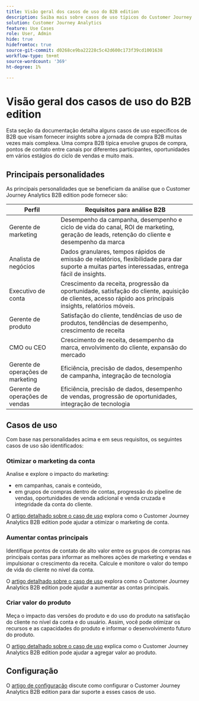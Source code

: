 ```yaml
---
title: Visão geral dos casos de uso do B2B edition
description: Saiba mais sobre casos de uso típicos do Customer Journey Analytics B2B edition
solution: Customer Journey Analytics
feature: Use Cases
role: User, Admin
hide: true
hidefromtoc: true
source-git-commit: d0268ce9ba22228c5c42d600c173f39cd1001638
workflow-type: tm+mt
source-wordcount: '369'
ht-degree: 1%

---
```


# Visão geral dos casos de uso do B2B edition

Esta seção da documentação detalha alguns casos de uso específicos de B2B que visam fornecer insights sobre a jornada de compra B2B muitas vezes mais complexa. Uma compra B2B típica envolve grupos de compra, pontos de contato entre canais por diferentes participantes, oportunidades em vários estágios do ciclo de vendas e muito mais.


## Principais personalidades

As principais personalidades que se beneficiam da análise que o Customer Journey Analytics B2B edition pode fornecer são:

| Perfil | Requisitos para análise B2B |
|---|---|
| Gerente de marketing | Desempenho da campanha, desempenho e ciclo de vida do canal, ROI de marketing, geração de leads, retenção do cliente e desempenho da marca |
| Analista de negócios | Dados granulares, tempos rápidos de emissão de relatórios, flexibilidade para dar suporte a muitas partes interessadas, entrega fácil de insights. |
| Executivo de conta | Crescimento da receita, progressão da oportunidade, satisfação do cliente, aquisição de clientes, acesso rápido aos principais insights, relatórios móveis. |
| Gerente de produto | Satisfação do cliente, tendências de uso de produtos, tendências de desempenho, crescimento de receita |
| CMO ou CEO | Crescimento de receita, desempenho da marca, envolvimento do cliente, expansão do mercado |
| Gerente de operações de marketing | Eficiência, precisão de dados, desempenho de campanha, integração de tecnologia |
| Gerente de operações de vendas | Eficiência, precisão de dados, desempenho de vendas, progressão de oportunidades, integração de tecnologia |


## Casos de uso

Com base nas personalidades acima e em seus requisitos, os seguintes casos de uso são identificados:

### Otimizar o marketing da conta

Analise e explore o impacto do marketing:

- em campanhas, canais e conteúdo,
- em grupos de compras dentro de contas, progressão do pipeline de vendas, oportunidades de venda adicional e venda cruzada e integridade da conta do cliente.

O [artigo detalhado sobre o caso de uso](optimize-account-marketing.md) explora como o Customer Journey Analytics B2B edition pode ajudar a otimizar o marketing de conta.

### Aumentar contas principais

Identifique pontos de contato de alto valor entre os grupos de compras nas principais contas para informar as melhores ações de marketing e vendas e impulsionar o crescimento da receita. Calcule e monitore o valor do tempo de vida do cliente no nível da conta.

O [artigo detalhado sobre o caso de uso](grow-key-accounts.md) explora como o Customer Journey Analytics B2B edition pode ajudar a aumentar as contas principais.

### Criar valor do produto

Meça o impacto das versões do produto e do uso do produto na satisfação do cliente no nível da conta e do usuário. Assim, você pode otimizar os recursos e as capacidades do produto e informar o desenvolvimento futuro do produto.

O [artigo detalhado sobre o caso de uso](build-product-value.md) explica como o Customer Journey Analytics B2B edition pode ajudar a agregar valor ao produto.


## Configuração

O [artigo de configuração](setup.md) discute como configurar o Customer Journey Analytics B2B edition para dar suporte a esses casos de uso.
